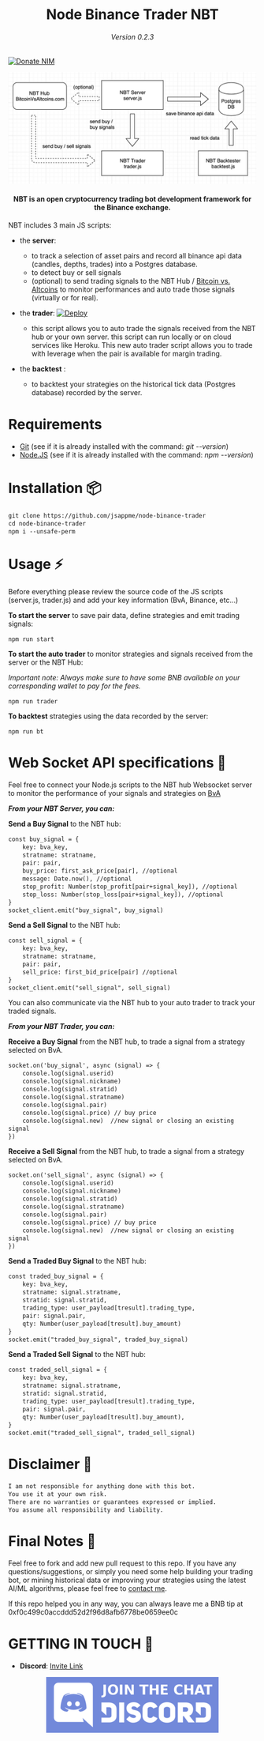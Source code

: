 <h1 align="center">Node Binance Trader NBT</h1>

<h6 align="center">Version 0.2.3</h6>

[![Donate NIM](https://www.nimiq.com/accept-donations/img/donationBtnImg/light-blue-small.svg)](https://safe.nimiq.com/#_request/NQ19KM8LP7SGUMFBNHSL4MV4D8M2ULBS4JSF_)

<img src="nbt_diagram.png">

<h4 align="center">NBT is an open cryptocurrency trading bot development framework for the Binance exchange.</h4>

NBT includes 3 main JS scripts:

* the **server**:

  * to track a selection of asset pairs and record all binance api data (candles, depths, trades) into a Postgres database.
  * to detect buy or sell signals
  * (optional) to send trading signals to the NBT Hub / [Bitcoin vs. Altcoins](https://bitcoinvsaltcoins.com) to monitor performances and auto trade those signals (virtually or for real).

* the **trader**: [![Deploy](https://www.herokucdn.com/deploy/button.svg)](https://heroku.com/deploy?template=https://github.com/jsappme/nbt-binance-auto-trader)

  * this script allows you to auto trade the signals received from the NBT hub or your own server. this script can run locally or on cloud services like Heroku. This new auto trader script allows you to trade with leverage when the pair is available for margin trading.

* the **backtest** :

  * to backtest your strategies on the historical tick data (Postgres database) recorded by the server.

# Requirements

* [Git](https://git-scm.com/download/) (see if it is already installed with the command: *git --version*)
* [Node.JS](http://nodejs.org) (see if it is already installed with the command: *npm --version*)

# Installation 📦

```
git clone https://github.com/jsappme/node-binance-trader
cd node-binance-trader
npm i --unsafe-perm
```

# Usage ⚡️

Before everything please review the source code of the JS scripts (server.js, trader.js) and add your key information (BvA, Binance, etc...)

**To start the server** to save pair data, define strategies and emit trading signals:
```
npm run start
```

**To start the auto trader** to monitor strategies and signals received from the server or the NBT Hub:

<i>Important note: Always make sure to have some BNB available on your corresponding wallet to pay for the fees.</i>

```
npm run trader
```

**To backtest** strategies using the data recorded by the server:
```
npm run bt
```

# Web Socket API specifications 📡

Feel free to connect your Node.js scripts to the NBT hub Websocket server to monitor the performance of your signals and strategies on [BvA](https://bitcoinvsaltcoins.com)

***From your NBT Server, you can:***

**Send a Buy Signal** to the NBT hub:
```
const buy_signal = {
    key: bva_key,
    stratname: stratname,
    pair: pair, 
    buy_price: first_ask_price[pair], //optional
    message: Date.now(), //optional
    stop_profit: Number(stop_profit[pair+signal_key]), //optional
    stop_loss: Number(stop_loss[pair+signal_key]), //optional
}
socket_client.emit("buy_signal", buy_signal)
```

**Send a Sell Signal** to the NBT hub:
```
const sell_signal = {
    key: bva_key,
    stratname: stratname, 
    pair: pair, 
    sell_price: first_bid_price[pair] //optional
}
socket_client.emit("sell_signal", sell_signal)
```

You can also communicate via the NBT hub to your auto trader to track your traded signals.

***From your NBT Trader, you can:***

**Receive a Buy Signal** from the NBT hub, to trade a signal from a strategy selected on BvA.
```
socket.on('buy_signal', async (signal) => {
    console.log(signal.userid)
    console.log(signal.nickname)
    console.log(signal.stratid)
    console.log(signal.stratname)
    console.log(signal.pair)
    console.log(signal.price) // buy price
    console.log(signal.new)  //new signal or closing an existing signal
})
```

**Receive a Sell Signal** from the NBT hub, to trade a signal from a strategy selected on BvA.
```
socket.on('sell_signal', async (signal) => {
    console.log(signal.userid)
    console.log(signal.nickname)
    console.log(signal.stratid)
    console.log(signal.stratname)
    console.log(signal.pair)
    console.log(signal.price) // buy price
    console.log(signal.new)  //new signal or closing an existing signal
})
```

**Send a Traded Buy Signal** to the NBT hub:
```
const traded_buy_signal = {
    key: bva_key,
    stratname: signal.stratname,
    stratid: signal.stratid,
    trading_type: user_payload[tresult].trading_type,
    pair: signal.pair, 
    qty: Number(user_payload[tresult].buy_amount)
}
socket.emit("traded_buy_signal", traded_buy_signal)
```

**Send a Traded Sell Signal** to the NBT hub:
```
const traded_sell_signal = {
    key: bva_key,
    stratname: signal.stratname,
    stratid: signal.stratid,
    trading_type: user_payload[tresult].trading_type,
    pair: signal.pair, 
    qty: Number(user_payload[tresult].buy_amount),
}
socket.emit("traded_sell_signal", traded_sell_signal)
```


# Disclaimer 📖

```
I am not responsible for anything done with this bot.
You use it at your own risk.
There are no warranties or guarantees expressed or implied.
You assume all responsibility and liability.
```

# Final Notes 🙏

Feel free to fork and add new pull request to this repo.
If you have any questions/suggestions, or simply you need some help building your trading bot, or mining historical data or improving your strategies using the latest AI/ML algorithms, please feel free to <a href="mailto:herve76@gmail.com" target="_blank">contact me</a>.

If this repo helped you in any way, you can always leave me a BNB tip at 0xf0c499c0accddd52d2f96d8afb6778be0659ee0c

# GETTING IN TOUCH 💬

* **Discord**: [Invite Link](https://discord.gg/4EQrEgj)

<p align="center">
  <a href="https://discord.gg/4EQrEgj"><img alt="Discord chat" src="Discord_button.png" /></a>
</p>
